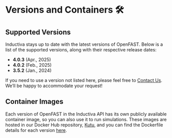 # Versions and Containers 🛠️

## Supported Versions
Inductiva stays up to date with the latest versions of OpenFAST. Below is a list of the supported versions, along with their respective release dates:

- **4.0.3** (Apr., 2025)
- **4.0.2** (Feb., 2025)
- **3.5.2** (Jan., 2024)

If you need to use a version not listed here, please feel free to [Contact Us](mailto:support@inductiva.ai).
We’ll be happy to accommodate your request!

## Container Images
Each version of OpenFAST in the Inductiva API has its own publicly available container image, 
so you can also use it to run simulations. These images are hosted in our Docker Hub repository, 
[Kutu](https://hub.docker.com/r/inductiva/kutu/tags?name=openfast), and you can find the 
Dockerfile details for each version [here](https://github.com/inductiva/kutu/tree/main/simulators/openfast).